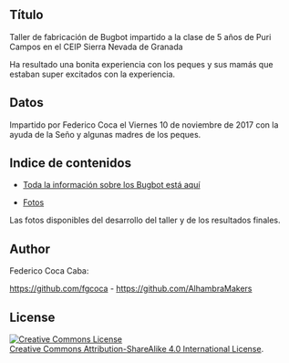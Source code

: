 ## Título

Taller de fabricación de Bugbot impartido a la clase de 5 años de Puri Campos en el CEIP Sierra Nevada de Granada

Ha resultado una bonita experiencia con los peques y sus mamás que estaban super excitados con la experiencia.

## Datos
Impartido por Federico Coca el Viernes 10 de noviembre de 2017 con la ayuda de la Seño y algunas madres de los peques.

## Indice de contenidos
* [Toda la información sobre los Bugbot está aquí](https://github.com/fgcoca/3D-Design/tree/master/BugBot)

* [Fotos](https://github.com/fgcoca/Chats/tree/master/10-11-17-Fr-Bugbot/Fotos)

Las fotos disponibles del desarrollo del taller y de los resultados finales.

## **Author**

Federico Coca Caba:

https://github.com/fgcoca  - https://github.com/AlhambraMakers


## **License**
<a rel="license" href="http://creativecommons.org/licenses/by-sa/4.0/"><img alt="Creative Commons License" style="border-width:0" src="https://i.creativecommons.org/l/by-sa/4.0/88x31.png" /></a><br /> <a rel="license" href="http://creativecommons.org/licenses/by-sa/4.0/">Creative Commons Attribution-ShareAlike 4.0 International License</a>.
